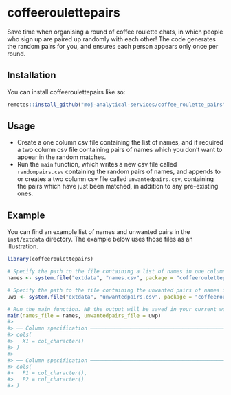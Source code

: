 
<!-- README.md is generated from README.Rmd. Please edit that file -->

# coffeeroulettepairs

<!-- badges: start -->
<!-- badges: end -->

Save time when organising a round of coffee roulette chats, in which
people who sign up are paired up randomly with each other! The code
generates the random pairs for you, and ensures each person appears only
once per round.

## Installation

You can install coffeeroulettepairs like so:

``` r
remotes::install_github("moj-analytical-services/coffee_roulette_pairs")
```

## Usage

-   Create a one column csv file containing the list of names, and if
    required a two column csv file containing pairs of names which you
    don’t want to appear in the random matches.
-   Run the `main` function, which writes a new csv file called
    `randompairs.csv` containing the random pairs of names, and appends
    to or creates a two column csv file called `unwantedpairs.csv`,
    containing the pairs which have just been matched, in addition to
    any pre-existing ones.

## Example

You can find an example list of names and unwanted pairs in the
`inst/extdata` directory. The example below uses those files as an
illustration.

``` r
library(coffeeroulettepairs)

# Specify the path to the file containing a list of names in one column
names <- system.file("extdata", "names.csv", package = "coffeeroulettepairs")

# Specify the path to the file containing the unwanted pairs of names in two columns, one pair per row
uwp <- system.file("extdata", "unwantedpairs.csv", package = "coffeeroulettepairs")

# Run the main function. NB the output will be saved in your current working directory
main(names_file = names, unwantedpairs_file = uwp)
#> 
#> ── Column specification ────────────────────────────────────────────────────────
#> cols(
#>   X1 = col_character()
#> )
#> 
#> ── Column specification ────────────────────────────────────────────────────────
#> cols(
#>   P1 = col_character(),
#>   P2 = col_character()
#> )
```
